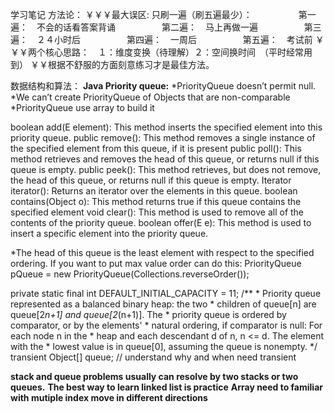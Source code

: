 学习笔记
方法论： 
￥￥￥最大误区: 只刷一遍（刷五遍最少）：
　　　　　第一遍：　不会的话看答案背诵
　　　　　第二遍：　马上再做一遍
　　　　　第三遍：　２４小时后
　　　　　第四遍：　一周后
　　　　　第五遍：　考试前
￥￥￥两个核心思路：　１：维度变换（待理解）２：空间换时间　（平时经常用到）
￥￥根据不舒服的方面刻意练习才是最佳方法。

数据结构和算法：
**Java Priority queue:**
*PriorityQueue doesn’t permit null.
*We can’t create PriorityQueue of Objects that are non-comparable
*PriorityQueue use array to build it

boolean add(E element): This method inserts the specified element into this priority queue.
public remove(): This method removes a single instance of the specified element from this queue, if it is present
public poll(): This method retrieves and removes the head of this queue, or returns null if this queue is empty.
public peek(): This method retrieves, but does not remove, the head of this queue, or returns null if this queue is empty.
Iterator iterator(): Returns an iterator over the elements in this queue.
boolean contains(Object o): This method returns true if this queue contains the specified element
void clear(): This method is used to remove all of the contents of the priority queue.
boolean offer(E e): This method is used to insert a specific element into the priority queue.

*The head of this queue is the least element with respect to the specified ordering.
If you want to put max value order can do this:
PriorityQueue<Integer> pQueue =  new PriorityQueue<Integer>(Collections.reverseOrder()); 

private static final int DEFAULT_INITIAL_CAPACITY = 11;
    /**
     * Priority queue represented as a balanced binary heap: the two
     * children of queue[n] are queue[2*n+1] and queue[2*(n+1)].  The
     * priority queue is ordered by comparator, or by the elements'
     * natural ordering, if comparator is null: For each node n in the
     * heap and each descendant d of n, n <= d.  The element with the
     * lowest value is in queue[0], assuming the queue is nonempty.
     */
    transient Object[] queue; // understand why and when need transient



**stack and queue problems usually can resolve by two stacks or two queues.**
**The best way to learn linked list is practice**
**Array need to familiar with mutiple index move in different directions**


　　　　　